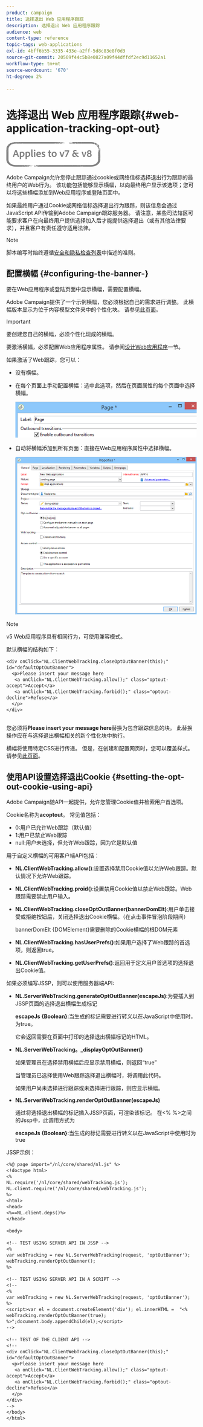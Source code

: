 ```yaml
---
product: campaign
title: 选择退出 Web 应用程序跟踪
description: 选择退出 Web 应用程序跟踪
audience: web
content-type: reference
topic-tags: web-applications
exl-id: 4bff6b55-3335-433e-a2ff-5d8c83e8f0d3
source-git-commit: 20509f44c5b8e0827a09f44dffdf2ec9d11652a1
workflow-type: tm+mt
source-wordcount: '670'
ht-degree: 2%

---
```


# 选择退出 Web 应用程序跟踪{#web-application-tracking-opt-out}

![](../../assets/common.svg)

Adobe Campaign允许您停止跟踪通过cookie或网络信标选择退出行为跟踪的最终用户的Web行为。 该功能包括能够显示横幅，以向最终用户显示该选项；您可以将这些横幅添加到Web应用程序或登陆页面中。

如果最终用户通过Cookie或网络信标选择退出行为跟踪，则该信息会通过JavaScript API传输到Adobe Campaign跟踪服务器。 请注意，某些司法辖区可能要求客户在向最终用户提供选择加入后才能提供选择退出（或有其他法律要求），并且客户有责任遵守适用法律。

>[!NOTE]
>
>脚本编写时始终遵循[安全和隐私检查列表](https://helpx.adobe.com/campaign/kb/acc-security.html#dev)中描述的准则。

## 配置横幅 {#configuring-the-banner-}

要在Web应用程序或登陆页面中显示横幅，需要配置横幅。

Adobe Campaign提供了一个示例横幅，您必须根据自己的需求进行调整。 此横幅版本显示为位于内容模型文件夹中的个性化块。 请参见[此页面](../../delivery/using/personalization-blocks.md)。

>[!IMPORTANT]
>
>要创建您自己的横幅，必须个性化现成的横幅。

要激活横幅，必须配置Web应用程序属性。 请参阅[设计Web应用程序](designing-a-web-application.md)一节。

如果激活了Web跟踪，您可以：

* 没有横幅。
* 在每个页面上手动配置横幅：选中此选项，然后在页面属性的每个页面中选择横幅。

   ![](assets/pageproperties.png)

* 自动将横幅添加到所有页面：直接在Web应用程序属性中选择横幅。

   ![](assets/optoutconfig.png)

>[!NOTE]
>
>v5 Web应用程序具有相同行为，可使用兼容模式。

默认横幅的结构如下：

```
<div onClick="NL.ClientWebTracking.closeOptOutBanner(this);" id="defaultOptOutBanner">
  <p>Please insert your message here
   <a onClick="NL.ClientWebTracking.allow();" class="optout-accept">Accept</a>
   <a onClick="NL.ClientWebTracking.forbid();" class="optout-decline">Refuse</a>
  </p>
</div>
      
```

您必须将&#x200B;**Please insert your message here**&#x200B;替换为包含跟踪信息的块。 此替换操作应在与选择退出横幅相关的新个性化块中执行。

横幅将使用特定CSS进行传递。 但是，在创建和配置网页时，您可以覆盖样式。 请参见[此页面](content-editor-interface.md)。

## 使用API设置选择退出Cookie {#setting-the-opt-out-cookie-using-api}

Adobe Campaign随API一起提供，允许您管理Cookie值并检索用户首选项。

Cookie名称为&#x200B;**acoptout**。 常见值包括：

* 0:用户已允许Web跟踪（默认值）
* 1:用户已禁止Web跟踪
* null:用户未选择，但允许Web跟踪，因为它是默认值

用于自定义横幅的可用客户端API包括：

* **NL.ClientWebTracking.allow()**:设置选择禁用Cookie值以允许Web跟踪。默认情况下允许Web跟踪。
* **NL.ClientWebTracking.proid()**:设置禁用Cookie值以禁止Web跟踪。Web跟踪需要禁止用户输入。
* **NL.ClientWebTracking.closeOptOutBanner(bannerDomElt)**:用户单击接受或拒绝按钮后，关闭选择退出Cookie横幅。（在点击事件冒泡阶段期间）

   bannerDomElt {DOMElement}需要删除的Cookie横幅的根DOM元素

* **NL.ClientWebTracking.hasUserPrefs()**:如果用户选择了Web跟踪的首选项，则返回true。
* **NL.ClientWebTracking.getUserPrefs()**:返回用于定义用户首选项的选择退出Cookie值。

如果必须编写JSSP，则可以使用服务器端API:

* **NL.ServerWebTracking.generateOptOutBanner(escapeJs)**:为要插入到JSSP页面的选择退出横幅生成标记

   **escapeJs {Boolean}**:当生成的标记需要进行转义以在JavaScript中使用时，为true。

   它会返回需要在页面中打印的选择退出横幅标记的HTML。

* **NL.ServerWebTracking。_displayOptOutBanner()**

   如果管理员在选择禁用横幅后应显示禁用横幅，则返回“true”

   当管理员已选择使用Web跟踪选择退出横幅时，将调用此代码。

   如果用户尚未选择进行跟踪或未选择进行跟踪，则应显示横幅。

* **NL.ServerWebTracking.renderOptOutBanner(escapeJs)**

   通过将选择退出横幅的标记插入JSSP页面，可渲染该标记。 在&lt;% %>之间的Jssp中，此调用方式为

   **escapeJs {Boolean}**:当生成的标记需要进行转义以在JavaScript中使用时为true

JSSP示例：

```
<%@ page import="/nl/core/shared/nl.js" %>
<!doctype html>
<%
NL.require('/nl/core/shared/webTracking.js');
NL.client.require('/nl/core/shared/webTracking.js');
%>
<html>
<head>
<%==NL.client.deps()%>
</head>

<body>

<!-- TEST USING SERVER API IN JSSP -->
<% 
var webTracking = new NL.ServerWebTracking(request, 'optOutBanner');
webTracking.renderOptOutBanner();
%>

<!-- TEST USING SERVER API IN A SCRIPT -->
<!--
<% 
var webTracking = new NL.ServerWebTracking(request, 'optOutBanner');
%>
<script>var el = document.createElement('div'); el.innerHTML =  "<% webTracking.renderOptOutBanner(true); %>";document.body.appendChild(el);</script>
-->

<!-- TEST OF THE CLIENT API -->
<!--
<div onClick="NL.ClientWebTracking.closeOptOutBanner(this);" id="defaultOptOutBanner">
  <p>Please insert your message here
   <a onClick="NL.ClientWebTracking.allow();" class="optout-accept">Accept</a>
   <a onClick="NL.ClientWebTracking.forbid();" class="optout-decline">Refuse</a>
  </p>
</div>
-->
</body>
</html>
```
